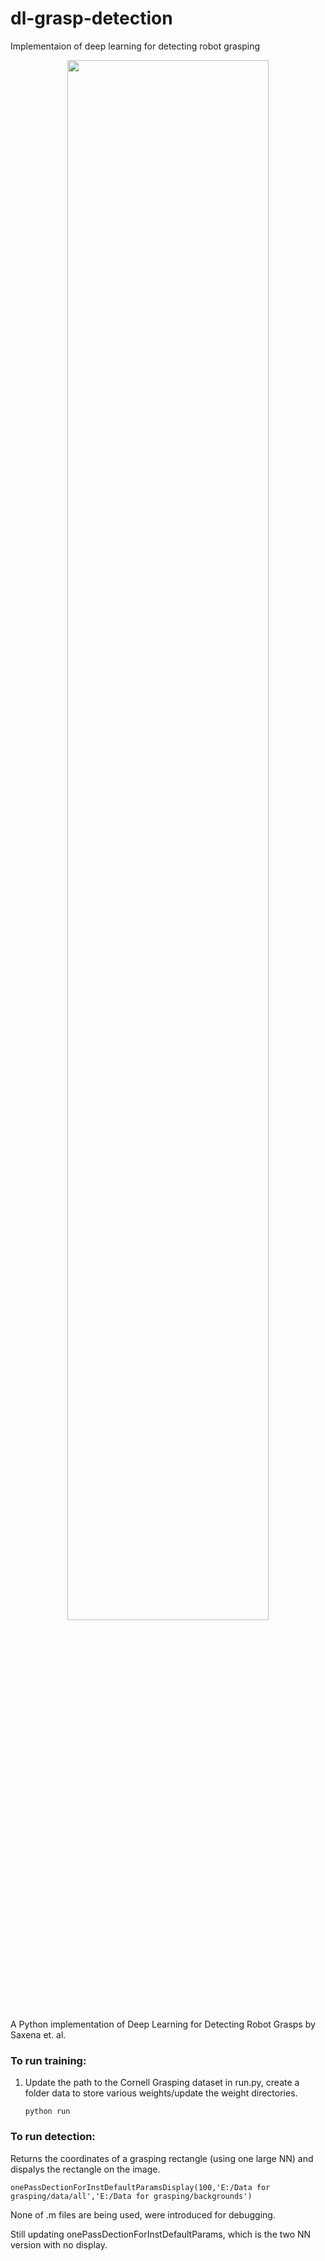 # dl-grasp-detection
Implementaion of deep learning for detecting robot grasping

<p align="center"><img width="80%" src="docs/brains-in-a-vat.gif" /></p>

A Python implementation of Deep Learning for Detecting Robot Grasps by Saxena et. al.

### To run training:

1. Update the path to the Cornell Grasping dataset in run.py, create a folder data to store various weights/update the weight directories. 

    ```Shell
    python run
    ```
### To run detection:

Returns the coordinates of a grasping rectangle (using one large NN) and dispalys the rectangle on the image.

```Shell
onePassDectionForInstDefaultParamsDisplay(100,'E:/Data for grasping/data/all','E:/Data for grasping/backgrounds')
 ```
 
None of .m files are being used, were introduced for debugging. 

Still updating onePassDectionForInstDefaultParams, which is the two NN version with no display.
